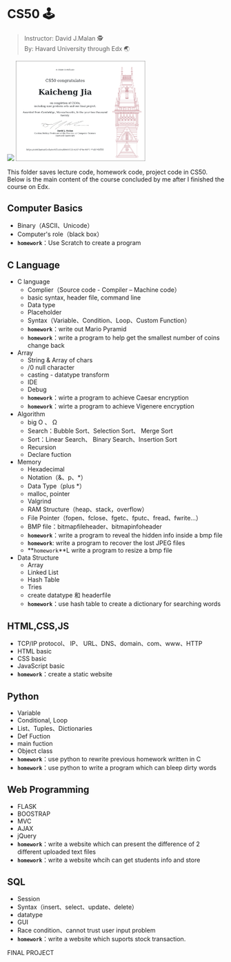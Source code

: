 # CS50 🕹

> Instructor: David J.Malan 🕵  
> By: Havard University through Edx 🌏

<img src="https://online-learning.harvard.edu/sites/default/files/styles/social_share/public/course/cs50x-original.jpg?itok=kR_JV8DW" width="440"> <img src="https://github.com/Kaicheng1995/CS_Intro/blob/master/Certificates/CS50.png" width="300">



This folder saves lecture code, homework code, project code in CS50.  
Below is the main content of the course concluded by me after I finished the course on Edx.

## Computer Basics

* Binary（ASCII、Unicode）
* Computer's role（black box）
* **`homework`**：Use Scratch to create a program

## C Language
* C language
    * Complier（Source code - Compiler – Machine code）
    * basic syntax, header file, command line
    * Data type
    * Placeholder
    * Syntax（Variable、Condition、Loop、Custom Function）
    * **`homework`**：write out Mario Pyramid
    * **`homework`**：write a program to help get the smallest number of coins change back
* Array
    * String & Array of chars
    * /0 null character
    * casting - datatype transform
    * IDE
    * Debug
    * **`homework`**：wirte a program to achieve Caesar encryption
    * **`homework`**：wirte a program to achieve Vigenere encryption
* Algorithm
    * big O 、 Ω
    * Search：Bubble Sort、Selection Sort、 Merge Sort
    * Sort：Linear Search、 Binary Search、Insertion Sort
    * Recursion
    * Declare fuction
* Memory
    * Hexadecimal
    * Notation（&、p、*）
    * Data Type（plus *）
    * malloc, pointer
    * Valgrind
    * RAM Structure（heap、stack，overflow）
    * File Pointer（fopen、fclose、fgetc、fputc、fread、fwrite...）
    * BMP file：bitmapfileheader、bitmapinfoheader
    * **`homework`**：write a program to reveal the hidden info inside a bmp file
    * **`homework`**: write a program to recover the lost JPEG files
    * **`homework`**L write a program to resize a bmp file
* Data Structure
    * Array
    * Linked List
    * Hash Table
    * Tries
    * create datatype 和 headerfile
    * **`homework`**：use hash table to create a dictionary for searching words
    
## HTML,CSS,JS
* TCP/IP protocol、 IP、 URL、DNS、domain、com、www、HTTP
* HTML basic
* CSS basic
* JavaScript basic
* **`homework`**：create a static website

## Python
* Variable
* Conditional, Loop
* List、Tuples、Dictionaries
* Def Fuction
* main fuction
* Object class
* **`homework`**：use python to rewrite previous homework written in C
* **`homework`**：use python to write a program which can bleep dirty words

## Web Programming
* FLASK
* BOOSTRAP
* MVC
* AJAX
* jQuery
* **`homework`**：write a website which can present the difference of 2 different uploaded text files
* **`homework`**：write a website whcih can get students info and store

## SQL
* Session
* Syntax（insert、select、update、delete）
* datatype
* GUI
* Race condition、cannot trust user input problem
* **`homework`**：write a website which suports stock transaction.

FINAL PROJECT
